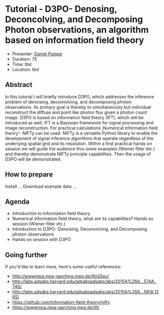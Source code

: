 # Tutorial - D3PO- Denosing, Deconcolving, and Decomposing Photon observations, an algorithm based on information field theory

* Presenter: [Daniel Pumpe](https://github.com/dpumpe)
* Duration: 75 
* Time: tbd
* Location: tbd

## Abstract

In this tutorial I will briefly introduce D3PO, which addresses the inference problem of denoising, deconvolving, and decomposing photon observations. Its primary goal is thereby to simultaneously but individual reconstruct the diffuse and point like photon flux given a photon count image. 
D3PO is based on information field theory (IFT), which will be introduced as well. IFT is a  Bayesian framework for signal processing and image reconstruction. For practical calculations ‚Numerical information field theory‘- NIFTy can be used. NIFTy is a versatile Python library to enable the development of signal inference algorithms that operate regardless of the underlying spatial grid and its resolution. 
Within a first practical hands on session we will guide the audience thru some examples (Wiener filter etc.) and thereby demonstrate NIFTy principle capabilities. Then the usage of D3PO will be demonstrated. 

## How to prepare

Install ...
Download example data ...

## Agenda


- Introduction to Information field theory
- Numerical information field theory, what are its capabilities? Hands so session (Wiener filter etc.)
- Introduction to D3PO- Denoising, Deconvolving, and Decomposing photon observations
- Hands on session with D3PO

## Going further

If you'd like to learn more, here's some useful references:

* http://wwwmpa.mpa-garching.mpg.de/ift/d3po/
* http://labs.adsabs.harvard.edu/adsabsadsabs/abs/2015A%26A...574A..74S/
* http://labs.adsabs.harvard.edu/adsabsadsabs/abs/2015A%26A...581A.126S/
* https://github.com/information-field-theory/nifty
* https://wwwmpa.mpa-garching.mpg.de/ift/
